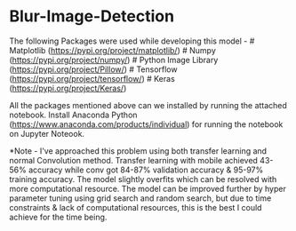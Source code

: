 # Blur-Image-Detection
The following Packages were used while developing this model -
        # Matplotlib (https://pypi.org/project/matplotlib/)
        # Numpy (https://pypi.org/project/numpy/)
        # Python Image Library (https://pypi.org/project/Pillow/)
        # Tensorflow (https://pypi.org/project/tensorflow/)
        # Keras (https://pypi.org/project/Keras/)
        
All the packages mentioned above can we installed by running the attached notebook. Install Anaconda Python (https://www.anaconda.com/products/individual) for running the notebook on Jupyter Noteook. 

*Note - I've approached this problem using both transfer learning and normal Convolution method. Transfer learning with mobile achieved 43-56% accuracy while conv got 84-87% validation accuracy & 95-97% training accuracy. The model slightly overfits which can be resolved with more computational resource. The model can be improved further by hyper parameter tuning using grid search and random search, but due to time constraints & lack of computational resources, this is the best I could achieve for the time being.
